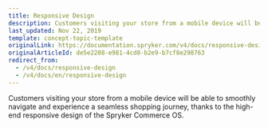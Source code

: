 ```yaml
---
title: Responsive Design
description: Customers visiting your store from a mobile device will be able to smoothly navigate and experience a seamless shopping journey.
last_updated: Nov 22, 2019
template: concept-topic-template
originalLink: https://documentation.spryker.com/v4/docs/responsive-design
originalArticleId: de5e2208-e981-4cd8-b2e9-b7cf8e298763
redirect_from:
  - /v4/docs/responsive-design
  - /v4/docs/en/responsive-design
---
```


Customers visiting your store from a mobile device will be able to smoothly navigate and experience a seamless shopping journey, thanks to the high-end responsive design of the Spryker Commerce OS.
